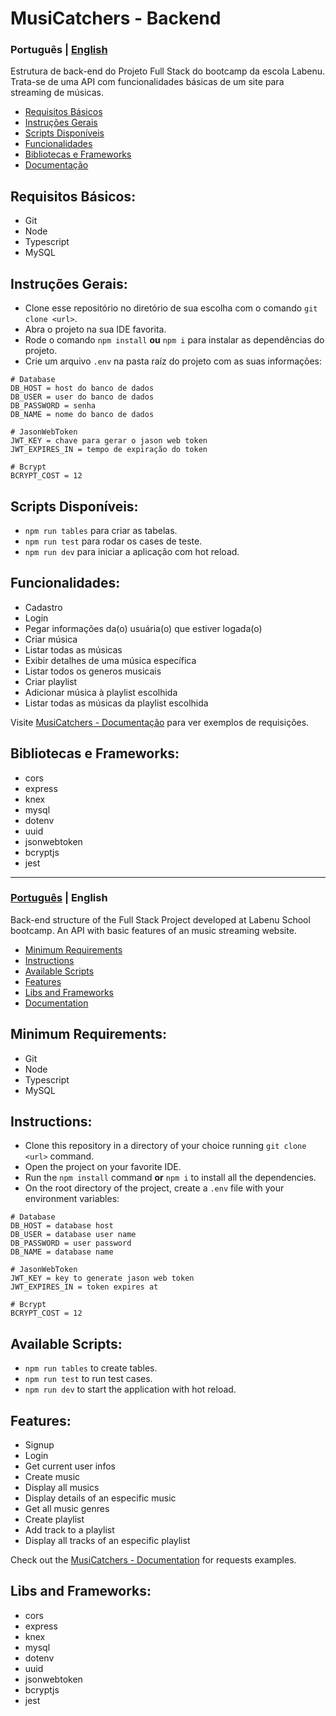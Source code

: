 <a name="languages"></a>
# MusiCatchers - Backend

<a id="pt-readme"></a>
### Português | [English](#en-readme)
Estrutura de back-end do Projeto Full Stack do bootcamp da escola Labenu.
Trata-se de uma API com funcionalidades básicas de um site para streaming de músicas.

<a name="pt-menu"></a>
- [Requisitos Básicos](#requisitos)
- [Instruções Gerais](#instrucoes)
- [Scripts Disponíveis](#pt-scripts)
- [Funcionalidades](#funcionalidades)
- [Bibliotecas e Frameworks](#bibliotecas)
- [Documentação](https://documenter.getpostman.com/view/13242412/Tz5p6dMa)

<a id="requisitos"></a>
## Requisitos Básicos:
* Git
* Node
* Typescript
* MySQL

<a id="instrucoes"></a>
## Instruções Gerais:
* Clone esse repositório no diretório de sua escolha com o comando `git clone <url>`.
* Abra o projeto na sua IDE favorita.
* Rode o comando `npm install` **ou** `npm i` para instalar as dependências do projeto.
* Crie um arquivo `.env` na pasta raíz do projeto com as suas informações:
```
# Database
DB_HOST = host do banco de dados
DB_USER = user do banco de dados
DB_PASSWORD = senha
DB_NAME = nome do banco de dados

# JasonWebToken
JWT_KEY = chave para gerar o jason web token
JWT_EXPIRES_IN = tempo de expiração do token

# Bcrypt
BCRYPT_COST = 12
```

<a id="pt-scripts"></a>
## Scripts Disponíveis:
* `npm run tables` para criar as tabelas.
* `npm run test` para rodar os cases de teste.
* `npm run dev` para iniciar a aplicação com hot reload.

<a id="funcionalidades"></a>
## Funcionalidades:
* Cadastro
* Login
* Pegar informações da(o) usuária(o) que estiver logada(o)
* Criar música
* Listar todas as músicas
* Exibir detalhes de uma música específica
* Listar todos os generos musicais
* Criar playlist
* Adicionar música à playlist escolhida
* Listar todas as músicas da playlist escolhida

Visite [MusiCatchers - Documentação](https://documenter.getpostman.com/view/13242412/Tz5p6dMa) para ver exemplos de requisições.

<a id="bibliotecas"></a>
## Bibliotecas e Frameworks:
* cors
* express
* knex
* mysql
* dotenv
* uuid
* jsonwebtoken
* bcryptjs
* jest

---

<a id="en-readme"></a>
### [Português](#pt-readme) | English
Back-end structure of the Full Stack Project developed at Labenu School bootcamp.
An API with basic features of an music streaming website.

<a name="pt-menu"></a>
- [Minimum Requirements](#requirements)
- [Instructions](#instructions)
- [Available Scripts](#scripts)
- [Features](#features)
- [Libs and Frameworks](#libs)
- [Documentation](https://documenter.getpostman.com/view/13242412/Tz5p6dMa)

<a id="requirements"></a>
## Minimum Requirements:
* Git
* Node
* Typescript
* MySQL

<a id="instructions"></a>
## Instructions:
* Clone this repository in a directory of your choice running `git clone <url>` command.
* Open the project on your favorite IDE.
* Run the `npm install` command **or** `npm i` to install all the dependencies.
* On the root directory of the project, create a `.env` file with your environment variables:
```
# Database
DB_HOST = database host
DB_USER = database user name
DB_PASSWORD = user password
DB_NAME = database name

# JasonWebToken
JWT_KEY = key to generate jason web token
JWT_EXPIRES_IN = token expires at

# Bcrypt
BCRYPT_COST = 12
```

<a id="scripts"></a>
## Available Scripts:
* `npm run tables` to create tables.
* `npm run test` to run test cases.
* `npm run dev` to start the application with hot reload.

<a id="features"></a>
## Features:
* Signup
* Login
* Get current user infos
* Create music
* Display all musics
* Display details of an especific music
* Get all music genres
* Create playlist
* Add track to a playlist
* Display all tracks of an especific playlist

Check out the [MusiCatchers - Documentation](https://documenter.getpostman.com/view/13242412/Tz5p6dMa) for requests examples.

<a id="libs"></a>
## Libs and Frameworks:
* cors
* express
* knex
* mysql
* dotenv
* uuid
* jsonwebtoken
* bcryptjs
* jest

